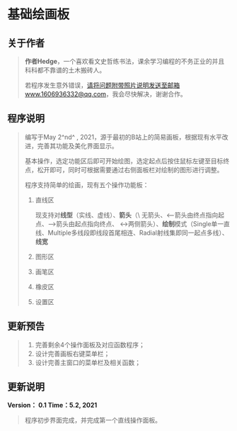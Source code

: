 # 基础绘画板

## 关于作者

> **作者Hedge**，一个喜欢看文史哲练书法，课余学习编程的不务正业的并且科科都不靠谱的土木搬砖人。
>
> 若程序发生意外错误，请将问题附带照片说明发送至邮箱www.1606936332@qq.com，我会尽快解决，谢谢合作。



## 程序说明

> 编写于May 2^nd^ , 2021，源于最初的B站上的简易画板，根据现有水平改进，完善其功能及美化界面显示。
>
> 基本操作，选定功能区后即可开始绘图，选定起点后按住鼠标左键至目标终点，松开即可，同时可根据需要通过右侧面板栏对绘制的图形进行调整。
>
> 程序支持简单的绘画，现有五个操作功能板：
>
> 1. 直线区
>
>    现支持对**线型**（实线、虚线）、**箭头**（\ 无箭头、<--箭头由终点指向起点、-->箭头由起点指向终点、 <->两侧箭头）、**绘制**模式（Single单一直线、Multiple多线段即线段首尾相连、Radial射线集即同一起点多线）、**线宽**
>
> 2. 图形区
>
> 3. 画笔区
>
> 4. 橡皮区
>
> 5. 设置区



## 更新预告

> 1. 完善剩余4个操作面板及对应函数程序；
> 2. 设计完善画板右键菜单栏；
>3. 设计完善主窗口的菜单栏及相关函数；

## 更新说明

**Version： 0.1	Time：5.2, 2021**

> 程序初步界面完成，并完成第一个直线操作面板。

